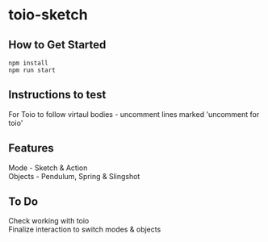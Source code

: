# toio-sketch

## How to Get Started
```
npm install
npm run start
```



## Instructions to test
For Toio to follow virtaul bodies - uncomment lines marked 'uncomment for toio'

## Features
Mode - Sketch & Action  
Objects - Pendulum, Spring & Slingshot  

## To Do
Check working with toio  
Finalize interaction to switch modes & objects  
